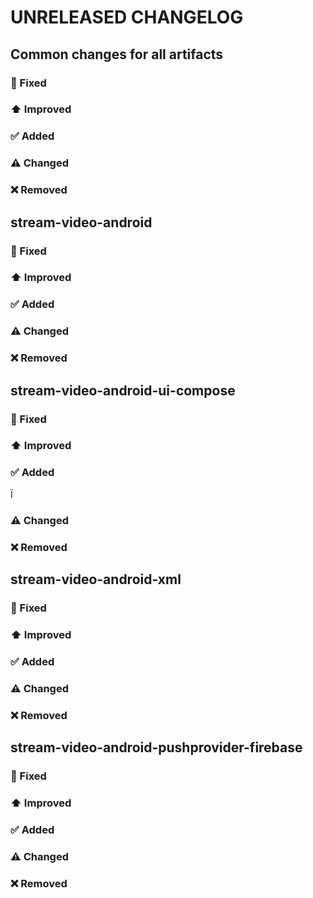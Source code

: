 # UNRELEASED CHANGELOG
## Common changes for all artifacts
### 🐞 Fixed

### ⬆️ Improved

### ✅ Added

### ⚠️ Changed

### ❌ Removed

## stream-video-android
### 🐞 Fixed

### ⬆️ Improved

### ✅ Added

### ⚠️ Changed

### ❌ Removed

## stream-video-android-ui-compose
### 🐞 Fixed

### ⬆️ Improved

### ✅ Added
Ï
### ⚠️ Changed

### ❌ Removed

## stream-video-android-xml
### 🐞 Fixed

### ⬆️ Improved

### ✅ Added

### ⚠️ Changed

### ❌ Removed

## stream-video-android-pushprovider-firebase
### 🐞 Fixed

### ⬆️ Improved

### ✅ Added

### ⚠️ Changed

### ❌ Removed